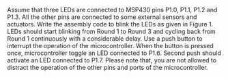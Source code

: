 Assume that three LEDs are connected to MSP430 pins P1.0, P1.1, P1.2 and P1.3. All the other pins are connected to some external sensors and actuators. Write the assembly code to blink the LEDs as given in Figure 1. LEDs should start blinking from Round 1 to Round 3 and cycling back from Round 1 continuously with a considerable delay. Use a push button to interrupt the operation of the microcontroller. When the button is pressed once, microcontroller toggle an LED connected to P1.6. Second push should activate an LED connected to P1.7. Please note that, you are not allowed to distract the operation of the other pins and ports of the microcontroller.
